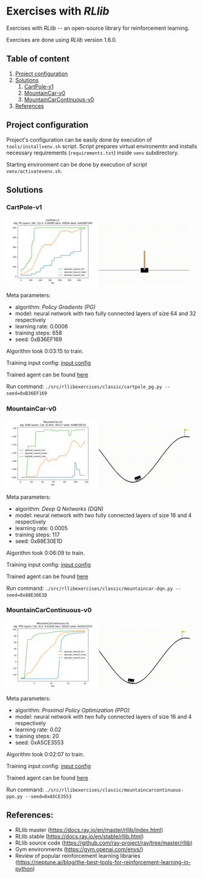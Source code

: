 # Exercises with *RLlib*

Exercises with *RLlib* -- an open-source library for reinforcement learning.

Exercises are done using *RLlib* version 1.6.0.


## Table of content

 1. [Project configuration](#project_configuration)
 2. [Solutions](#solutions)
     1. [CartPole-v1](#solution_cartpole)
     2. [MountainCar-v0](#solution_mountaincar)
     2. [MountainCarContinuous-v0](#solution_mountaincarcontinuous)
 3. [References](#references)


## <a name="project_configuration"></a>Project configuration

Project's configuration can be easily done by execution of `tools/installvenv.sh` script. Script prepares virtual environemtn and installs necessary requirements (`requirements.txt`) inside `venv` subdirectory.

Starting environment can be done by execution of script `venv/activatevenv.sh`. 


## <a name="solutions"></a>Solutions

### <a name="solution_cartpole"></a>CartPole-v1

[![CartPole-v1 PG](doc/solution/classic/cartpole-v1/cartpole-v1-pg-small.png "CartPole-v1 PG")](doc/solution/classic/cartpole-v1/cartpole-v1-pg.png)
[![CartPole-v1 PG](doc/solution/classic/cartpole-v1/cartpole-v1-pg-small.gif "CartPole-v1 PG")](doc/solution/classic/cartpole-v1/cartpole-v1-pg.mp4)

Meta parameters:
- algorithm: *Policy Gradients (PG)*
- model: neural network with two fully connected layers of size 64 and 32 respectively
- learning rate: 0.0006
- training steps: 658
- seed: 0xB36EF169

Algorithm took 0:03:15 to train.

Training input config: [input config](doc/solution/classic/cartpole-v1/cartpole-v1-pg.cfg)

Trained agent can be found [here](doc/solution/classic/cartpole-v1/cartpole-v1-pg-agent.zip)

Run command: `./src/rllibexercises/classic/cartpole_pg.py --seed=0xB36EF169`

### <a name="solution_mountaincar"></a>MountainCar-v0

[![MountainCar-v0 DQN](doc/solution/classic/mountaincar-v0/mountaincar-v0-dqn-small.png "MountainCar-v0 DQN")](doc/solution/classic/mountaincar-v0/mountaincar-v0-dqn.png)
[![MountainCar-v0 DQN](doc/solution/classic/mountaincar-v0/mountaincar-v0-dqn-small.gif "MountainCar-v0 DQN")](doc/solution/classic/mountaincar-v0/mountaincar-v0-dqn.mp4)

Meta parameters:
- algorithm: *Deep Q Networks (DQN)*
- model: neural network with two fully connected layers of size 16 and 4 respectively
- learning rate: 0.0005
- training steps: 117
- seed: 0x88E30E1D

Algorithm took 0:06:09 to train.

Training input config: [input config](doc/solution/classic/mountaincar-v0/mountaincar-v0-dqn.cfg)

Trained agent can be found [here](doc/solution/classic/mountaincar-v0/mountaincar-v0-dqn-agent.zip)

Run command: `./src/rllibexercises/classic/mountaincar-dqn.py --seed=0x88E30E1D`

### <a name="solution_mountaincarcontinuous"></a>MountainCarContinuous-v0

[![MountainCarContinuous-v0 PPO](doc/solution/classic/mountaincarcontinuous-v0/mountaincarcontinuous-v0-ppo-small.png "MountainCarContinuous-v0 PPO")](doc/solution/classic/mountaincarcontinuous-v0/mountaincarcontinuous-v0-ppo.png)
[![MountainCarContinuous-v0 PPO](doc/solution/classic/mountaincarcontinuous-v0/mountaincarcontinuous-v0-ppo-small.gif "MountainCarContinuous-v0 PPO")](doc/solution/classic/mountaincarcontinuous-v0/mountaincarcontinuous-v0-ppo.mp4)

Meta parameters:
- algorithm: *Proximal Policy Optimization (PPO)*
- model: neural network with two fully connected layers of size 16 and 4 respectively
- learning rate: 0.02
- training steps: 20
- seed: 0xA5CE3553

Algorithm took 0:02:07 to train.

Training input config: [input config](doc/solution/classic/mountaincarcontinuous-v0/mountaincarcontinuous-v0-ppo.cfg)

Trained agent can be found [here](doc/solution/classic/mountaincarcontinuous-v0/mountaincarcontinuous-v0-ppo-agent.zip)

Run command: `./src/rllibexercises/classic/mountaincarcontinuous-ppo.py --seed=0xA5CE3553`


## References:

- RLlib master (https://docs.ray.io/en/master/rllib/index.html)
- RLlib stable (https://docs.ray.io/en/stable/rllib.html)
- RLlib source code (https://github.com/ray-project/ray/tree/master/rllib)
- Gym environments (https://gym.openai.com/envs/)
- Review of popular reinforcement learning libraries (https://neptune.ai/blog/the-best-tools-for-reinforcement-learning-in-python)

